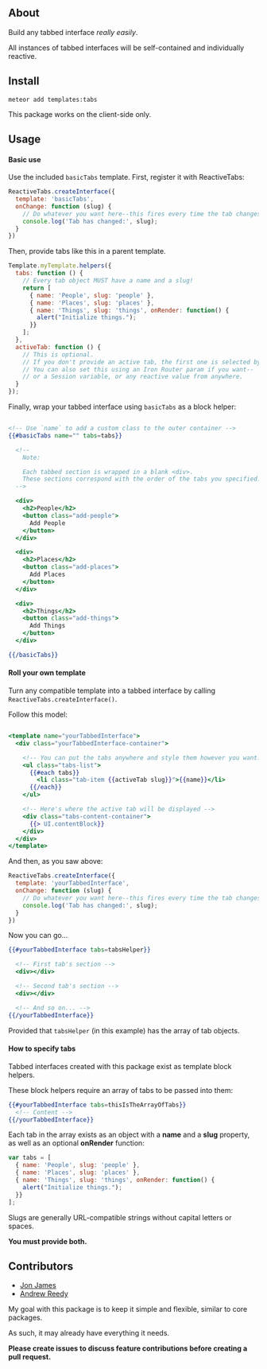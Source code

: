 About
-----

Build any tabbed interface *really easily*.

All instances of tabbed interfaces will be self-contained and individually reactive.

Install
-------

`meteor add templates:tabs`

This package works on the client-side only.

Usage
-----

#### Basic use

Use the included `basicTabs` template. First, register it with ReactiveTabs:

```javascript
ReactiveTabs.createInterface({
  template: 'basicTabs',
  onChange: function (slug) {
    // Do whatever you want here--this fires every time the tab changes
    console.log('Tab has changed:', slug);
  }
})
```

Then, provide tabs like this in a parent template.

```javascript
Template.myTemplate.helpers({
  tabs: function () {
    // Every tab object MUST have a name and a slug!
    return [
      { name: 'People', slug: 'people' },
      { name: 'Places', slug: 'places' },
      { name: 'Things', slug: 'things', onRender: function() {
        alert("Initialize things.");
      }}
    ];
  },
  activeTab: function () {
    // This is optional.
    // If you don't provide an active tab, the first one is selected by default.
    // You can also set this using an Iron Router param if you want--
    // or a Session variable, or any reactive value from anywhere.
  }
});
```

Finally, wrap your tabbed interface using `basicTabs` as a block helper:

```handlebars

<!-- Use `name` to add a custom class to the outer container -->
{{#basicTabs name="" tabs=tabs}}

  <!--
    Note:

    Each tabbed section is wrapped in a blank <div>.
    These sections correspond with the order of the tabs you specified.
  -->

  <div>
    <h2>People</h2>
    <button class="add-people">
      Add People
    </button>
  </div>

  <div>
    <h2>Places</h2>
    <button class="add-places">
      Add Places
    </button>
  </div>

  <div>
    <h2>Things</h2>
    <button class="add-things">
      Add Things
    </button>
  </div>

{{/basicTabs}}

```

#### Roll your own template

Turn any compatible template into a tabbed interface by calling `ReactiveTabs.createInterface()`.

Follow this model:

```handlebars

<template name="yourTabbedInterface">
  <div class="yourTabbedInterface-container">

    <!-- You can put the tabs anywhere and style them however you want! -->
    <ul class="tabs-list">
      {{#each tabs}}
        <li class="tab-item {{activeTab slug}}">{{name}}</li>
      {{/each}}
    </ul>

    <!-- Here's where the active tab will be displayed -->
    <div class="tabs-content-container">
      {{> UI.contentBlock}}
    </div>
  </div>
</template>

```

And then, as you saw above:

```javascript
ReactiveTabs.createInterface({
  template: 'yourTabbedInterface',
  onChange: function (slug) {
    // Do whatever you want here--this fires every time the tab changes
    console.log('Tab has changed:', slug);
  }
})
```

Now you can go...

```handlebars
{{#yourTabbedInterface tabs=tabsHelper}}

  <!-- First tab's section -->
  <div></div>

  <!-- Second tab's section -->
  <div></div>

  <!-- And so on... -->
{{/yourTabbedInterface}}
```
Provided that `tabsHelper` (in this example) has the array of tab objects.

#### How to specify tabs

Tabbed interfaces created with this package exist as template block helpers.

These block helpers require an array of tabs to be passed into them:

```handlebars
{{#yourTabbedInterface tabs=thisIsTheArrayOfTabs}}
  <!-- Content -->
{{/yourTabbedInterface}}
```

Each tab in the array exists as an object with a **name** and a **slug** property, as well as an optional **onRender** function:

```javascript
var tabs = [
  { name: 'People', slug: 'people' },
  { name: 'Places', slug: 'places' },
  { name: 'Things', slug: 'things', onRender: function() {
    alert("Initialize things.");
  }}
];
```

Slugs are generally URL-compatible strings without capital letters or spaces.

**You must provide both.**

Contributors
------------

* [Jon James](http://github.com/jonjamz)
* [Andrew Reedy](http://github.com/andrewreedy)

My goal with this package is to keep it simple and flexible, similar to core packages.

As such, it may already have everything it needs.

**Please create issues to discuss feature contributions before creating a pull request.**
